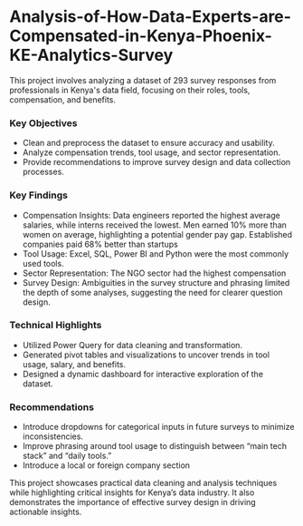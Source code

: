 # Analysis-of-How-Data-Experts-are-Compensated-in-Kenya-Phoenix-KE-Analytics-Survey
This project involves analyzing a dataset of 293 survey responses from professionals in Kenya's data field, focusing on their roles, tools, compensation, and benefits. 

### Key Objectives
- Clean and preprocess the dataset to ensure accuracy and usability.
- Analyze compensation trends, tool usage, and sector representation.
- Provide recommendations to improve survey design and data collection processes.

### Key Findings 
- Compensation Insights: Data engineers reported the highest average salaries, while interns received the lowest. Men earned 10% more than women on average, highlighting a potential gender pay gap. Established companies paid 68% better than startups
- Tool Usage: Excel, SQL, Power BI and Python were the most commonly used tools.
- Sector Representation: The NGO sector had the highest compensation
- Survey Design: Ambiguities in the survey structure and phrasing limited the depth of some analyses, suggesting the need for clearer question design.

### Technical Highlights
- Utilized Power Query for data cleaning and transformation.
- Generated pivot tables and visualizations to uncover trends in tool usage, salary, and benefits.
- Designed a dynamic dashboard for interactive exploration of the dataset.

### Recommendations
- Introduce dropdowns for categorical inputs in future surveys to minimize inconsistencies.
- Improve phrasing around tool usage to distinguish between “main tech stack” and “daily tools.”
- Introduce a local or foreign company section
  
This project showcases practical data cleaning and analysis techniques while highlighting critical insights for Kenya’s data industry. It also demonstrates the importance of effective survey design in driving actionable insights.
